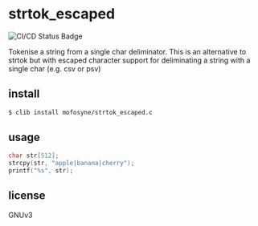 # strtok_escaped

![CI/CD Status Badge](https://github.com/mofosyne/strtok_escaped.c/actions/workflows/ci.yml/badge.svg)

Tokenise a string from a single char deliminator. This is an alternative to strtok but with escaped character support for deliminating a string with a single char (e.g. csv or psv) 

## install

```sh
$ clib install mofosyne/strtok_escaped.c
```

## usage

```c
char str[512];
strcpy(str, "apple|banana|cherry");
printf("%s", str);
```

## license

GNUv3
